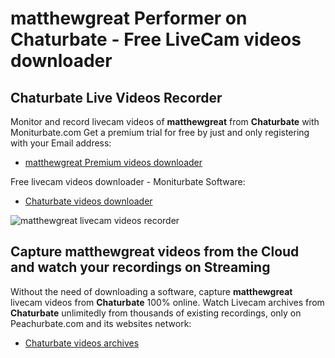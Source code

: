 # matthewgreat Performer on Chaturbate - Free LiveCam videos downloader

## Chaturbate Live Videos Recorder

Monitor and record livecam videos of **matthewgreat** from **Chaturbate** with Moniturbate.com
Get a premium trial for free by just and only registering with your Email address:
* [matthewgreat Premium videos downloader](https://moniturbate.com/request-demo-licence-key.html)

Free livecam videos downloader - Moniturbate Software:
* [Chaturbate videos downloader](https://moniturbate.com/moniturbate-download-software.html)

![matthewgreat livecam videos recorder](https://peachurnet.com/templates/moniturbate-software.png)


## Capture matthewgreat videos from the Cloud and watch your recordings on Streaming

Without the need of downloading a software, capture **matthewgreat** livecam videos from **Chaturbate** 100% online.
Watch Livecam archives from **Chaturbate** unlimitedly from thousands of existing recordings, only on Peachurbate.com and its websites network:
* [Chaturbate videos archives](https://peachurnet.com/)